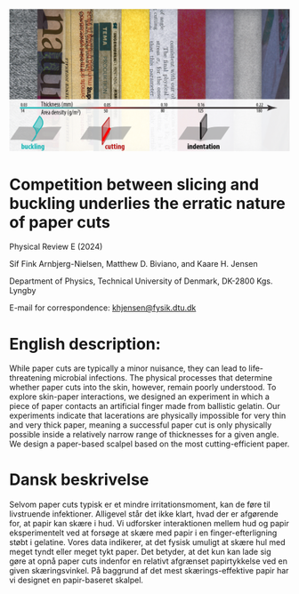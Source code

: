 ![alt text](https://github.com/Jensen-Lab/PhysicsOfPaperCuts/blob/main/visual%20materials/PaperCuts.png)

# Competition between slicing and buckling underlies the erratic nature of paper cuts

Physical Review E (2024)

Sif Fink Arnbjerg-Nielsen, Matthew D. Biviano, and Kaare H. Jensen

Department of Physics, Technical University of Denmark, DK-2800 Kgs. Lyngby

E-mail for correspondence: khjensen@fysik.dtu.dk

# English description:
While paper cuts are typically a minor nuisance, they can lead to life-threatening microbial infections. The physical processes that determine whether paper cuts into the skin, however, remain poorly understood. To explore skin-paper interactions, we designed an experiment in which a piece of paper contacts an artificial finger made from ballistic gelatin. Our experiments indicate that lacerations are physically impossible for very thin and very thick paper, meaning a successful paper cut is only physically possible inside a relatively narrow range of thicknesses for a given angle. We design a paper-based scalpel based on the most cutting-efficient paper.

# Dansk beskrivelse
Selvom paper cuts typisk er et mindre irritationsmoment, kan de føre til livstruende infektioner. Alligevel står det ikke klart, hvad der er afgørende for, at papir kan skære i hud. Vi udforsker interaktionen mellem hud og papir eksperimentelt ved at forsøge at skære med papir i en finger-efterligning støbt i gelatine. Vores data indikerer, at det fysisk umuligt at skære hul med meget tyndt eller meget tykt paper. Det betyder, at det kun kan lade sig gøre at opnå paper cuts indenfor en relativt afgrænset papirtykkelse ved en given skæringsvinkel. På baggrund af det mest skærings-effektive papir har vi designet en papir-baseret skalpel.
